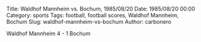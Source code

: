 Title: Waldhof Mannheim vs. Bochum, 1985/08/20
Date: 1985/08/20 00:00
Category: sports
Tags: football, football scores, Waldhof Mannheim, Bochum
Slug: waldhof-mannheim-vs-bochum
Author: carbonero


Waldhof Mannheim 4 - 1 Bochum
